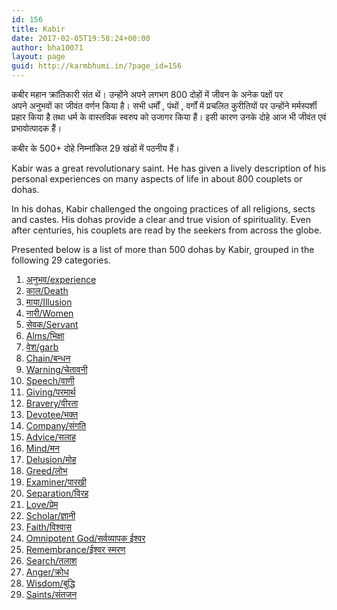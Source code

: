 ```yaml
---
id: 156
title: Kabir
date: 2017-02-05T19:58:24+00:00
author: bha10071
layout: page
guid: http://karmbhumi.in/?page_id=156
---
```

<div class="notranslate">
  कबीर महान क्रांतिकारी संत थें। उन्होंने अपने लगभग 800 दोहों में जीवन के अनेक पक्षों पर<br /> अपने अनुभवों का जीवंत वर्णन किया है। सभी धर्मों , पंथों , वर्गों में प्रचलित कुरीतियों पर उन्होंने मर्मस्पर्शी प्रहार किया है तथा धर्म के वास्तविक स्वरुप को उजागर किया हैं। इसी कारण उनके दोहे आज भी जीवंत एवं प्रभावोत्पादक हैं। </p> 
  
  <p>
    कबीर के 500+ दोहे निम्नांकित 29 खंडों में पठनीय हैं।
  </p>
  
  <p>
    Kabir was a great revolutionary saint. He has given a lively description of his personal experiences on many aspects of life in about 800 couplets or dohas.
  </p>
  
  <p>
    In his dohas, Kabir challenged the ongoing practices of all religions, sects and castes. His dohas provide a clear and true vision of spirituality. Even after centuries, his couplets are read by the seekers from across the globe.
  </p>
  
  <p>
    Presented below is a list of more than 500 dohas by Kabir, grouped in the following 29 categories.
  </p>
  
  <ol>
    <li>
      <a href="http://karmbhumi.in/kabir-experience/"> अनुभव/experience</a>
    </li>
    <li>
      <a href="http://karmbhumi.in/kabir-death/"> काल/Death</a>
    </li>
    <li>
      <a href="http://karmbhumi.in/kabir-illusion/"> माया/Illusion</a>
    </li>
    <li>
      <a href="http://karmbhumi.in/kabir-women/"> नारी/Women</a>
    </li>
    <li>
      <a href="http://karmbhumi.in/kabir-servant/"> सेवक/Servant</a>
    </li>
    <li>
      <a href="http://karmbhumi.in/kabir-alms/"> Alms/भिक्षा</a>
    </li>
    <li>
      <a href="http://karmbhumi.in/kabir-garb/"> वेश/garb</a>
    </li>
    <li>
      <a href="http://karmbhumi.in/kabir-chain/"> Chain/बन्धन</a>
    </li>
    <li>
      <a href="http://karmbhumi.in/kabir-warning/"> Warning/चेतावनी</a>
    </li>
    <li>
      <a href="http://karmbhumi.in/kabir-speech/"> Speech/वाणी</a>
    </li>
    <li>
      <a href="http://karmbhumi.in/kabir-giving/"> Giving/परमार्थ</a>
    </li>
    <li>
      <a href="http://karmbhumi.in/kabir-bravery/"> Bravery/वीरता</a>
    </li>
    <li>
      <a href="http://karmbhumi.in/kabir-devotee/"> Devotee/भक्त</a>
    </li>
    <li>
      <a href="http://karmbhumi.in/kabir-company/"> Company/संगति</a>
    </li>
    <li>
      <a href="http://karmbhumi.in/kabir-advice/"> Advice/सलाह</a>
    </li>
    <li>
      <a href="http://karmbhumi.in/kabir-mind/"> Mind/मन</a>
    </li>
    <li>
      <a href="http://karmbhumi.in/kabir-delusion/"> Delusion/मोह</a>
    </li>
    <li>
      <a href="http://karmbhumi.in/kabir-greed/"> Greed/लोभ</a>
    </li>
    <li>
      <a href="http://karmbhumi.in/kabir-examiner/"> Examiner/पारखी</a>
    </li>
    <li>
      <a href="http://karmbhumi.in/kabir-separation/"> Separation/विरह</a>
    </li>
    <li>
      <a href="http://karmbhumi.in/kabir-love/"> Love/प्रेम</a>
    </li>
    <li>
      <a href="http://karmbhumi.in/kabir-scholar/"> Scholar/ज्ञानी</a>
    </li>
    <li>
      <a href="http://karmbhumi.in/kabir-faith/"> Faith/विश्वास</a>
    </li>
    <li>
      <a href="http://karmbhumi.in/kabir-omnipotent-god/"> Omnipotent God/सर्वव्यापक ईश्वर</a>
    </li>
    <li>
      <a href="http://karmbhumi.in/rememberance/"> Remembrance/ईश्वर स्मरण</a>
    </li>
    <li>
      <a href="http://karmbhumi.in/kabir-search/"> Search/तलाश</a>
    </li>
    <li>
      <a href="http://karmbhumi.in/kabir-anger/"> Anger/क्रोध</a>
    </li>
    <li>
      <a href="http://karmbhumi.in/kabir-wisdom/"> Wisdom/बुद्धि</a>
    </li>
    <li>
      <a href="http://karmbhumi.in/kabir-on-saints/"> Saints/संतजन</a></p> </ol> </div>
